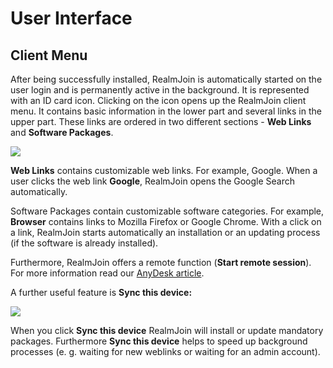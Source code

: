 # User Interface

## Client Menu

After being successfully installed, RealmJoin is automatically started on the user login and is permanently active in the background. It is represented with an ID card icon. Clicking on the icon opens up the RealmJoin client menu. It contains basic information in the lower part and several links in the upper part. These links are ordered in two different sections - **Web Links** and **Software Packages**.

![](<../.gitbook/assets/image (13) (1) (2).png>)

**Web Links** contains customizable web links. For example, Google. When a user clicks the web link **Google**, RealmJoin opens the Google Search automatically.

Software Packages contain customizable software categories. For example, **Browser** contains links to Mozilla Firefox or Google Chrome. With a click on a link, RealmJoin starts automatically an installation or an updating process (if the software is already installed).

Furthermore, RealmJoin offers a remote function (**Start remote session**). For more information read our [AnyDesk article](anydesk-integration/).

A further useful feature is **Sync this device:**

![](<../.gitbook/assets/image (24) (2).png>)

When you click **Sync this device** RealmJoin will install or update mandatory packages. Furthermore **Sync this device** helps to speed up background processes (e. g. waiting for new weblinks or waiting for an admin account).
